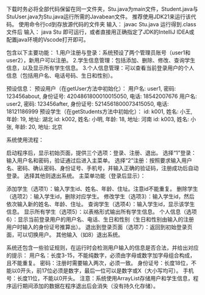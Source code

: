 下载时务必将全部代码保留在同一文件夹，Stu.java为main文件，Student.java与StuUser.java为Stu.java运行所需的Javabean文件。
推荐使用JDK21来运行该代码。
使用命令行cd到存放源代码的文件夹
输入：
javac Stu.java
运行得到.class文件后
输入：
java Stu
即可运行，或者直接用正确指定了JDK的IntelliJ IDEA或配置java环境的Vscode打开即可。

包含以下主要功能：
1.用户注册与登录：系统预设了两个管理员账号（user1和user2），新用户可以注册。
2.学生信息管理：包括添加、删除、修改、查询学生信息，以及显示所有学生信息。
3.个人信息管理：可以查看当前登录用户的个人信息（包括用户名、电话号码、生日和性别）。

预设信息：
预设用户（在getUser方法中初始化）：
用户名: user1, 密码: 123456about, 身份证号: 4204861800010015050, 电话: 18542007676
用户名: user2, 密码: 123456after, 身份证号: 5214561800073415050, 电话: 18121186999
预设学生（在getStudents方法中初始化）：
id: k001, 姓名: 小王, 年龄: 19, 地址: 湖北
id: k002, 姓名: 小明, 年龄: 18, 地址: 河南
id: k003, 姓名: 小张, 年龄: 20, 地址: 北京

系统使用流程：

启动程序后，显示初始页面，提供三个选项：登录、注册、退出。
选择“1”登录：输入用户名和密码，验证通过后进入主菜单。
选择“2”注册：按照要求输入用户名、密码、确认密码、身份证号、手机号，并输入正确的验证码，注册成功后自动登录。
选择其他则退出系统。
主菜单功能（登录后显示）：

添加学生（选项1）：输入学生id、姓名、年龄、住址。注意id不能重复。
删除学生（选项2）：输入学生id，删除对应学生。
修改学生（选项3）：输入学生id，然后依次输入新的姓名、年龄、住址。
查询学生（选项4）：输入学生id，显示该学生信息。
显示所有学生（选项5）：以表格形式输出所有学生信息。
个人信息（选项6）：显示当前登录用户的用户名、电话、生日和性别（生日和性别由输入的注册用户时输入的身份证号推算出）。
退出到登录页面（选项7）：返回到初始登录页面，可以切换用户。
其他输入（如8）退出系统。

系统还包含一些验证规则，在运行时会检测用户输入的信息是否合法，并给出对应的提示：
用户名：长度3-15，不能纯数字，必须由字母或数字加字母组合构成，且不能重复。
密码：注册时需要输入两次，必须一致。
身份证号：长度18位，不能以0开头，前17位必须是数字，最后一位可以是数字或X（大小写均可）。
手机号：长度11位，不能以0开头。
注意：系统使用ArrayList存储用户和学生信息，程序运行期间添加的数据在程序退出后会消失（没有持久化存储）。
